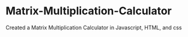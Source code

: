 # Matrix-Multiplication-Calculator
Created a Matrix Multiplication Calculator in Javascript, HTML, and css
